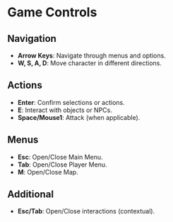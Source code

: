 # Game Controls

## Navigation
- **Arrow Keys**: Navigate through menus and options.
- **W, S, A, D**: Move character in different directions.

## Actions
- **Enter**: Confirm selections or actions.
- **E**: Interact with objects or NPCs.
- **Space/Mouse1**: Attack (when applicable).

## Menus
- **Esc**: Open/Close Main Menu.
- **Tab**: Open/Close Player Menu.
- **M**: Open/Close Map.

## Additional
- **Esc/Tab**: Open/Close interactions (contextual).
